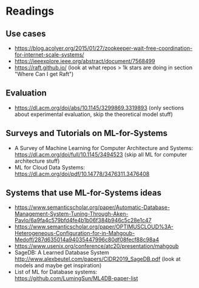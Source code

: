 # Readings

## Use cases
- https://blog.acolyer.org/2015/01/27/zookeeper-wait-free-coordination-for-internet-scale-systems/
- https://ieeexplore.ieee.org/abstract/document/7568499
- https://raft.github.io/	(look at what repos > 1k stars are doing in section "Where Can I get Raft")


## Evaluation
- https://dl.acm.org/doi/abs/10.1145/3299869.3319893	(only sections about experimental evaluation, skip the theoretical model stuff)

## Surveys and Tutorials on ML-for-Systems
- A Survey of Machine Learning for Computer Architecture and Systems: https://dl.acm.org/doi/full/10.1145/3494523 (skip all ML for computer architecture stuff)
- ML for Cloud Data Systems: https://dl.acm.org/doi/pdf/10.14778/3476311.3476408

## Systems that use ML-for-Systems ideas
- https://www.semanticscholar.org/paper/Automatic-Database-Management-System-Tuning-Through-Aken-Pavlo/6a9fa4c579bfd4fe4b1b06f384b946c5c28e1c47
- https://www.semanticscholar.org/paper/OPTIMUSCLOUD%3A-Heterogeneous-Configuration-for-in-Mahgoub-Medoff/287d635014a94035447996c80df08fecf88c98a4
- https://www.usenix.org/conference/atc20/presentation/mahgoub
- SageDB: A Learned Database System http://www.alexbeutel.com/papers/CIDR2019_SageDB.pdf (look at models and maybe get inspiration)
- List of ML for Database systems: https://github.com/LumingSun/ML4DB-paper-list
